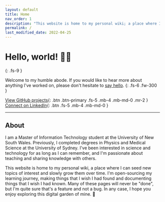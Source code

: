 ```yaml
---
layout: default
title: Home
nav_order: 1
description: "This website is home to my personal wiki; a place where I gather and share knowledge on topics I'm interested in."
permalink: /
last_modified_date: 2022-04-25
---
```


# Hello, world! 👋🏻
{: .fs-9 }

Welcome to my humble abode. If you would like to hear more about anything I've worked on, please don't hesitate to [say hello](mailto:hello@tonyle.com "hello@tonyle.com").
{: .fs-6 .fw-300 }

[View GitHub projects](https://www.github.com/tfle/){: .btn .btn-primary .fs-5 .mb-4 .mb-md-0 .mr-2 } [Connect on LinkedIn](https://www.linkedin.com/in/tonyfle/ "Opens in a new tab"){: .btn .fs-5 .mb-4 .mb-md-0 }

---

## About

I am a Master of Information Technology student at the University of New South Wales. Previously, I completed degrees in Physics and Medical Science at the University of Sydney. I've been interested in science and technology for as long as I can remember, and I'm passionate about teaching and sharing knowledge with others.

This website is home to my personal wiki, a place where I can seed new topics of interest and slowly grow them over time. I'm open-sourcing my learning journey, making things that I wish I had found and documenting things that I wish I had known. Many of these pages will never be "done", but I'm quite sure that's a feature and not a bug. In any case, I hope you enjoy exploring this digital garden of mine. 🌱
